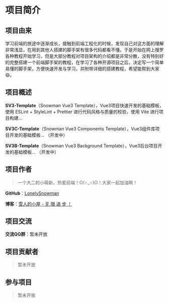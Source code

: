 # 项目简介

## 项目由来

学习前端的旅途中逐渐成长，接触到前端工程化的时候，发现自己对这方面的理解非常浅显，在用到其他人搭建的脚手架有很多代码都看不懂。于是开始在网上搜罗各种教程开始学习，但是大部分教程对项目架构的介绍都是非常分散，没有特别好的完整搭建一个前端脚手架的教程，在学习了各种开源项目之后，决定写一个简单易懂的脚手架，方便快速开发与学习，并附带详细的搭建教程，希望能帮到大家😄。

## 项目概述

**SV3-Template**（Snowman Vue3 Template），Vue3项目快速开发的基础模板，使用 ESLint + StyleLint + Prettier 进行代码风格与质量的校验，使用 Vite 进行项目构建...

**SV3C-Template**（Snowman Vue3 Components Template），Vue3组件库项目开发的基础模板... （开发中）

**SV3B-Template**（Snowman Vue3 Background Template），Vue3后台项目开发的基础模板... （开发中）

## 项目作者

> 一个大二的小萌新，热爱前端！O(∩_∩)O！大家一起加油啊！

**GitHub**：[LonelySnowman](https://github.com/LonelySnowman)

**博客**：[雪人的小屋 - 无 限 进 步 ！](https://snowhouse.space/)

## 项目交流

**交流QQ群**：暂未开放

## 项目贡献者

> 暂未开放

## 参与项目

> 暂未开放